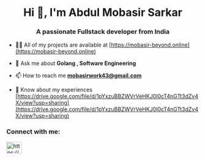 <h1 align="center">Hi 👋, I'm Abdul Mobasir Sarkar</h1>
<h3 align="center">A passionate Fullstack developer from India</h3>


- 👨‍💻 All of my projects are available at [https://mobasir-beyond.online](https://mobasir-beyond.online)

- 💬 Ask me about **Golang , Software Engineering**

- 📫 How to reach me **mobasirwork43@gmail.com**

- 📄 Know about my experiences [https://drive.google.com/file/d/1pYxzuBBZWVrVeHKJ0I0cT4nGTt3dZv4X/view?usp=sharing](https://drive.google.com/file/d/1pYxzuBBZWVrVeHKJ0I0cT4nGTt3dZv4X/view?usp=sharing)

<h3 align="left">Connect with me:</h3>
<p align="left">
<a href="https://linkedin.com/in/https://www.linkedin.com/in/abdul-mobasir-sarkar-744643299/" target="blank"><img align="center" src="https://raw.githubusercontent.com/rahuldkjain/github-profile-readme-generator/master/src/images/icons/Social/linked-in-alt.svg" alt="https://www.linkedin.com/in/abdul-mobasir-sarkar-744643299/" height="30" width="40" /></a>
</p>
